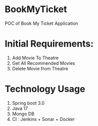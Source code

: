 # BookMyTicket
POC of Book My Ticket Application

# Initial Requirements:

1. Add Movie To Theatre
2. Get All Recommended Movies
3. Delete Movie from Theatre

# Technology Usage

1. Spring boot 3.0
2. Java 17
3. Mongo DB
4. CI : Jenkins + Sonar + Docker

